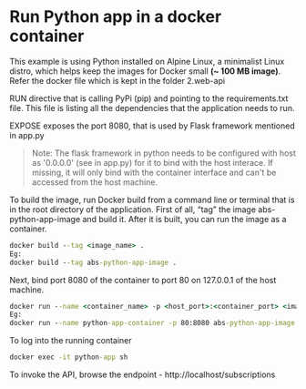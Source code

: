 # Run Python app in a docker container

This example is using Python installed on Alpine Linux, a minimalist Linux distro, which helps keep the images for Docker small **(~ 100 MB image)**. Refer the docker file which is kept in the folder 2.web-api

RUN directive that is calling PyPi (pip) and pointing to the requirements.txt file. This file is listing all the dependencies that the application needs to run.

EXPOSE exposes the port 8080, that is used by Flask framework mentioned in app.py

> Note: The flask framework in python needs to be configured with host as '0.0.0.0' (see in app.py) for it to bind with the host interace. If missing, it will only bind with the container interface and can't be accessed from the host machine.

To build the image, run Docker build from a command line or terminal that is in the root directory of the application. First of all, “tag” the image abs-python-app-image and build it. After it is built, you can run the image as a container.
```cmd
docker build --tag <image_name> .
Eg:
docker build --tag abs-python-app-image .
```
Next, bind port 8080 of the container to port 80 on 127.0.0.1 of the host machine.
```cmd
docker run --name <container_name> -p <host_port>:<container_port> <image_name>
Eg:
docker run --name python-app-container -p 80:8080 abs-python-app-image
```

To log into the running container
```cmd
docker exec -it python-app sh
```

To invoke the API, browse the endpoint - http://localhost/subscriptions